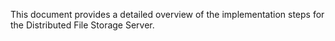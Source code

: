 This document provides a detailed overview of the implementation steps for the Distributed File Storage Server.
